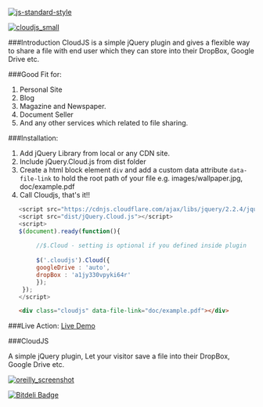 [![js-standard-style](https://img.shields.io/badge/code%20style-standard-brightgreen.svg?style=flat)](https://github.com/feross/standard)


[![cloudjs_small](https://cloud.githubusercontent.com/assets/7023876/12836797/32e88944-cbe6-11e5-95d2-6d5cfad8d085.png)](https://webmechanicx.github.io/CloudJS/)

###Introduction
CloudJS is a simple jQuery plugin and gives a flexible way to share a file with end user which they can store into their DropBox, Google Drive etc.


###Good Fit for:
1. Personal Site
2. Blog
3. Magazine and Newspaper.
4. Document Seller
5. And any other services which related to file sharing.


###Installation:
1. Add jQuery Library from local or any CDN site.
2. Include jQuery.Cloud.js from dist folder
3. Create a html block element `div` and add a custom data attribute `data-file-link` to hold the root path of your file e.g. images/wallpaper.jpg, doc/example.pdf
4. Call Cloudjs, that's it!!


```javascript
   <script src="https://cdnjs.cloudflare.com/ajax/libs/jquery/2.2.4/jquery.min.js"></script>
   <script src="dist/jQuery.Cloud.js"></script>
   <script>
   $(document).ready(function(){
   		
   		//$.Cloud - setting is optional if you defined inside plugin
		
		$('.cloudjs').Cloud({
		googleDrive : 'auto',
		dropBox : 'a1jy330vpyki64r'
		});
	});
   </script>
```


```html
   <div class="cloudjs" data-file-link="doc/example.pdf"></div>

```


###Live Action:
<a href="https://webmechanicx.github.io/CloudJS/" target="_blank">Live Demo</a>


###CloudJS

A simple jQuery plugin, Let your visitor save a file into their DropBox, Google Drive etc.

[![oreilly_screenshot](https://cloud.githubusercontent.com/assets/7023876/12835170/03d9f920-cbd8-11e5-861c-b255209cdb2c.jpg)](http://www.oreilly.com)

[![Bitdeli Badge](https://d2weczhvl823v0.cloudfront.net/webmechanicx/cloudjs/trend.png)](https://bitdeli.com/free "Bitdeli Badge")

